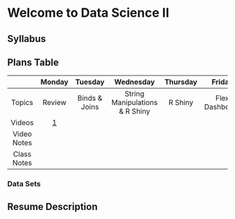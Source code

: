 
# Welcome to Data Science II


## Syllabus


## Plans Table
|             | Monday |    Tuesday    |            Wednesday           | Thursday |     Friday     |
|:-----------:|:------:|:-------------:|:------------------------------:|:--------:|:--------------:|
|    Topics   | Review | Binds & Joins | String Manipulations & R Shiny |  R Shiny | Flex Dashboard |
|    Videos   | [1](google.com)       |               |                                |          |                |
| Video Notes |        |               |                                |          |                |
| Class Notes |        |               |                                |          |                |


### Data Sets

## Resume Description
